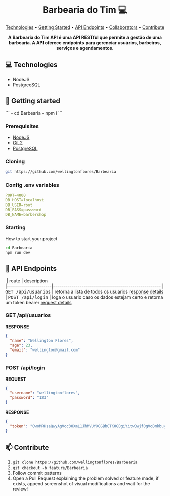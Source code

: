 <h1 align="center" style="font-weight: bold;">Barbearia do Tim 💻</h1>

<p align="center">
 <a href="#tech">Technologies</a> • 
 <a href="#started">Getting Started</a> • 
  <a href="#routes">API Endpoints</a> •
 <a href="#colab">Collaborators</a> •
 <a href="#contribute">Contribute</a>
</p>

<p align="center">
    <b>A Barbearia do Tim API é uma API RESTful que permite a gestão de uma barbearia. A API oferece endpoints para gerenciar usuários, barbeiros, serviços e agendamentos.
</b>
</p>

<h2 id="technologies">💻 Technologies</h2>

- NodeJS
- PostgreeSQL

<h2 id="started">🚀 Getting started</h2>
```
- cd Barbearia
- npm i
```

<h3>Prerequisites</h3>


- [NodeJS](https://github.com/)
- [Git 2](https://github.com)   
- [PostgreSQL](https://www.postgresql.org)

<h3>Cloning</h3>


```bash
git https://github.com/wellingtonflores/Barbearia
```

<h3>Config .env variables</h2>


```yaml
PORT=4000
DB_HOST=localhost
DB_USER=root
DB_PASS=password
DB_NAME=barbershop
```

<h3>Starting</h3>

How to start your project

```bash
cd Barbearia
npm run dev
```

<h2 id="routes">📍 API Endpoints</h2>

​
| route               | description                                          
|----------------------|-----------------------------------------------------
| <kbd>GET /api/usuarios</kbd>     | retorna a lista de todos os usuarios [response details](#get-user-detail)
| <kbd>POST /api/login</kbd>     | loga o usuario caso os dados estejam certo e retorna um token bearer [request details](#post-login-detail)

<h3 id="get-auth-detail">GET /api/usuarios</h3>

**RESPONSE**
```json
{
  "name": "Wellington Flores",
  "age": 23,
  "email": "wellington@gmail.com"
}
```

<h3 id="post-auth-detail">POST /api/login</h3>

**REQUEST**
```json
{
  "username": "wellingtonflores",
  "password": "123"
}
```

**RESPONSE**
```json
{
  "token": "OwoMRHsaQwyAgVoc3OXmL1JhMVUYXGGBbCTK0GBgiYitwQwjf0gVoBmkbuyy0pSi"
}
```

<h2 id="contribute">📫 Contribute</h2>


1. `git clone https://github.com/wellingtonflores/Barbearia`
2. `git checkout -b feature/Barbearia`
3. Follow commit patterns
4. Open a Pull Request explaining the problem solved or feature made, if exists, append screenshot of visual modifications and wait for the review!
